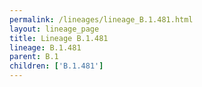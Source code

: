 ```yaml
---
permalink: /lineages/lineage_B.1.481.html
layout: lineage_page
title: Lineage B.1.481
lineage: B.1.481
parent: B.1
children: ['B.1.481']
---
```

